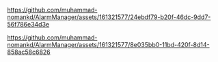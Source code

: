 

https://github.com/muhammad-nomankd/AlarmManager/assets/161321577/24ebdf79-b20f-46dc-9dd7-56f786e34d3e



https://github.com/muhammad-nomankd/AlarmManager/assets/161321577/8e035bb0-11bd-420f-8d14-858ac58c6826

